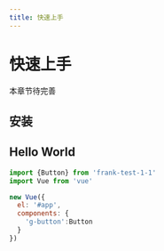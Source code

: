 ```yaml
---
title: 快速上手
---
```


# 快速上手

本章节待完善

## 安装




## Hello World

```javascript
import {Button} from 'frank-test-1-1'
import Vue from 'vue'

new Vue({
  el: '#app',
  components: {
    'g-button':Button
  }
})
```
